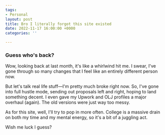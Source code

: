 ```yaml
---
tags:
- Personal
layout: post
title: Bro I literally forgot this site existed
date: 2022-11-17 16:00:00 +0000
categories: ''

---
```

### Guess who's back?

Wow, looking back at last month, it's like a whirlwind hit me. I swear, I've gone through so many changes that I feel like an entirely different person now.

But let's talk real life stuff—I'm pretty much broke right now. So, I've gone into full hustle mode, sending out proposals left and right, hoping to land something decent. I even gave my Upwork and OLJ profiles a major overhaul (again). The old versions were just way too messy.

As for this site, well, I'll try to pop in more often. College is a massive drain on both my time and my mental energy, so it's a bit of a juggling act.

Wish me luck I guess?
